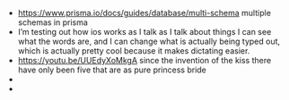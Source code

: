 - https://www.prisma.io/docs/guides/database/multi-schema multiple schemas in prisma
- I’m testing out how ios works as I talk as I talk about things I can see what the words are, and I can change what is actually being typed out, which is actually pretty cool because it makes dictating easier.
- https://youtu.be/UUEdyXoMkgA since the invention of the kiss there have only been five that are as pure princess bride
-
-